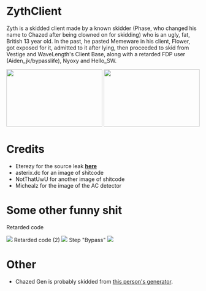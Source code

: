 # ZythClient
Zyth is a skidded client made by a known skidder (Phase, who changed his name to Chazed after being clowned on for skidding) who is an ugly, fat, British 13 year old. In the past, he pasted Memeware in his client, Flower, got exposed for it, admitted to it after lying, then proceeded to skid from Vestige and WaveLength's Client Base, along with a retarded FDP user (Aiden_jk/bypasslife), Nyoxy and Hello_SW.

<img src="https://cdn.discordapp.com/attachments/860562429365059625/1036412956881195128/phase.PNG" style="width: 250px; height: 150px;"></img>
<img src="https://cdn.discordapp.com/attachments/860562429365059625/1036412957304815647/phasemybeloved.gif" style="width: 250px; height: 150px;"></img>
# Credits
- Eterezy for the source leak <b><a href="https://www.masterof13fps.com/forum/index.php?threads%2Fzyth-client-skidded-wavelength-base-client.8388%2F">here</a></b>
- asterix.dc for an image of shitcode
- NotThatUwU for another image of shitcode
- Michealz for the image of the AC detector

# Some other funny shit
Retarded code






<img src="https://masterof13fps.com/forum/data/attachments/0/415-de2fbc61801df6294c7aa924329cc2fa.jpg">
Retarded code (2)






<img src="https://masterof13fps.com/forum/data/attachments/0/416-668f6543c91d371db8b21f21ad7eabd8.jpg">
Step "Bypass"






<img src="https://masterof13fps.com/forum/data/attachments/0/446-063bfb1c689d6614331f9a75619946c2.jpg">

# Other

- Chazed Gen is probably skidded from <a href="https://www.youtube.com/watch?v=F2eGAD7L7s4">this person's generator</a>.

